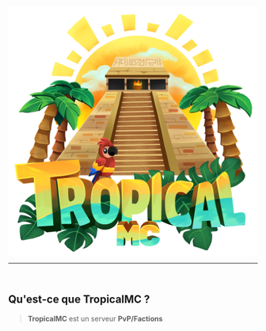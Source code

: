 <img align="center" alt="TropicalMC Logo" width="600px" src="./TropicalMc.png"/>

---

<br>

## Qu'est-ce que TropicalMC ?

> **TropicalMC** est un serveur **PvP/Factions**
